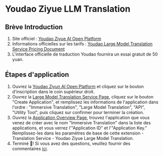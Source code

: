 # Youdao Ziyue LLM Translation

## Brève Introduction

1. Site officiel : [Youdao Ziyue AI Open Platform](http://ai.youdao.com/)
2. Informations officielles sur les tarifs : [Youdao Large Model Translation Service Pricing Document](https://ai.youdao.com/DOCSIRMA/html/trans/price/dmxfy/index.html)
3. L'interface officielle de traduction Youdao fournira un essai gratuit de 50 yuan.

## Étapes d'application

1. Ouvrez la [Youdao Ziyun AI Open Platform](http://ai.youdao.com) et cliquez sur le bouton d'inscription dans le coin supérieur droit.
2. Ouvrez la [Large Model Translation Service Page](https://ai.youdao.com/console/#/service-singleton/llm_translate), cliquez sur le bouton "Create Application", et remplissez les informations de l'application dans l'ordre : "Immersive Translation", "Large Model Translation", "API", "Utility Tool", puis cliquez sur confirmer pour terminer la création.
3. Ouvrez la [Application Overview Page](https://ai.youdao.com/console/#/app-overview), trouvez l'application que vous venez de créer avec le nom "Immersive Translation" dans la liste des applications, et vous verrez l'"Application ID" et l'"Application Key." Remplissez-les dans les paramètres de base de cette extension - Translation Service - Youdao Ziyue Large Model Translation.
4. Terminé 🎉! Si vous avez des questions, veuillez fournir des commentaires [ici](https://github.com/immersive-translate/immersive-translate/issues/137).